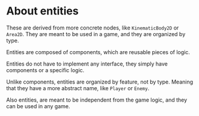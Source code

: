 # About entities

These are derived from more concrete nodes, like `KinematicBody2D` or `Area2D`. They are meant to be used in a game, and they are organized by type.

Entities are composed of components, which are reusable pieces of logic.

Entities do not have to implement any interface, they simply have components or a specific logic.


Unlike components, entities are organized by feature, not by type.
Meaning that they have a more abstract name, like `Player` or `Enemy`.

Also entities, are meant to be independent from the game logic, and they can be used in any game.